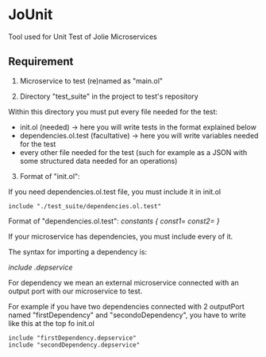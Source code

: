# JoUnit
Tool used for Unit Test of Jolie Microservices

## Requirement

1) Microservice to test (re)named as "main.ol"

2) Directory "test_suite" in the project to test's repository

Within this directory you must put every file needed for the test:
- init.ol (needed) -> here you will write tests in the format explained below
- dependencies.ol.test (facultative) -> here you will write variables needed for the test
- every other file needed for the test (such for example as a JSON with some structured data needed for an operations)

3) Format of "init.ol":

If you need dependencies.ol.test file, you must include it in init.ol

```
include "./test_suite/dependencies.ol.test"
```

Format of "dependencies.ol.test":
  _constants {
    const1=<valueConst1>
    const2=<valueConst2>
  }_


If your microservice has dependencies, you must include every of it.

The syntax for importing a dependency is:

  _include <outputPortName>.depservice_

For dependency we mean an external microservice connected with an output port with our microservice to test.

For example if you have two dependencies connected with 2 outputPort named "firstDependency" and "secondoDependency", you have to write like this at the top fo init.ol

```
include "firstDependency.depservice"
include "secondDependency.depservice"
```
